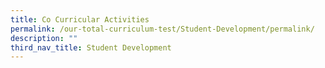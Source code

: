 ```yaml
---
title: Co Curricular Activities
permalink: /our-total-curriculum-test/Student-Development/permalink/
description: ""
third_nav_title: Student Development
---
```

